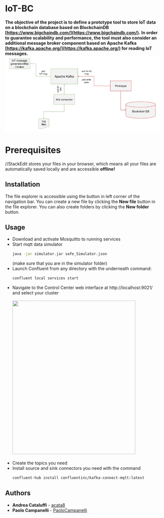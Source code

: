 # IoT-BC

**The objective of the project is to define a prototype tool to store IoT data on a blockchain database based on BlockchainDB [https://www.bigchaindb.com/](https://www.bigchaindb.com/).**
**In order to guarantee scalability and performance, the tool must also consider an additional message broker component based on Apache Kafka [https://kafka.apache.org/](https://kafka.apache.org/) for reading IoT messages.**
![alt text](https://github.com/acata8/IOT-BC-TBDM/blob/main/ProfSchema.jpg)


# Prerequisites

//StackEdit stores your files in your browser, which means all your files are automatically saved locally and are accessible **offline!**

## Installation

The file explorer is accessible using the button in left corner of the navigation bar. You can create a new file by clicking the **New file** button in the file explorer. You can also create folders by clicking the **New folder** button.


## Usage
* Download and activate Mosquitto to running services
* Start mqtt data simulator
  ```bash
  java -jar simulator.jar safe_Simulator.json
  ```
  (make sure that you are in the simulator folder)
* Launch Confluent from any directory with the underneath command:
  ```bash
  confluent local services start
  ```
* Navigate to the Control Center web interface at http://localhost:9021/ and select your cluster
  <br><br>
  <img src="images/confluent-clusters.png" width="400" height="500">
  <br><br>
* Create the topics you need
* Install source and sink connectors you need with the command
  ```bash
  confluent-hub install confluentinc/kafka-connect-mqtt:latest
  ```
## Authors

* **Andrea Cataluffi** - [acata8](https://github.com/acata8)
* **Paolo Campanelli** - [PaoloCampanelli](https://github.com/PaoloCampanelli)
